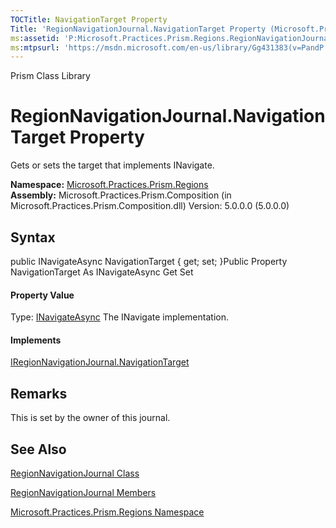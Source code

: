 ```yaml
---
TOCTitle: NavigationTarget Property
Title: 'RegionNavigationJournal.NavigationTarget Property (Microsoft.Practices.Prism.Regions)'
ms:assetid: 'P:Microsoft.Practices.Prism.Regions.RegionNavigationJournal.NavigationTarget'
ms:mtpsurl: 'https://msdn.microsoft.com/en-us/library/Gg431383(v=PandP.50)'
---
```


Prism Class Library

RegionNavigationJournal.NavigationTarget Property
=====================================================

Gets or sets the target that implements INavigate.

**Namespace:** [Microsoft.Practices.Prism.Regions](https://msdn.microsoft.com/n:microsoft.practices.prism.regions)
**Assembly:** Microsoft.Practices.Prism.Composition (in Microsoft.Practices.Prism.Composition.dll) Version: 5.0.0.0 (5.0.0.0)

## Syntax


<span id="syntaxToggle"></span>public INavigateAsync NavigationTarget { get; set; }Public Property NavigationTarget As INavigateAsync Get Set
#### Property Value

Type: [INavigateAsync](https://msdn.microsoft.com/t:microsoft.practices.prism.regions.inavigateasync)
The INavigate implementation.
#### Implements

[IRegionNavigationJournal.NavigationTarget](https://msdn.microsoft.com/p:microsoft.practices.prism.regions.iregionnavigationjournal.navigationtarget)

Remarks
-------

<span id="remarksToggle"></span> This is set by the owner of this journal.

See Also
--------


[RegionNavigationJournal Class](https://msdn.microsoft.com/t:microsoft.practices.prism.regions.regionnavigationjournal)

[RegionNavigationJournal Members](https://msdn.microsoft.com/allmembers.t:microsoft.practices.prism.regions.regionnavigationjournal)

[Microsoft.Practices.Prism.Regions Namespace](https://msdn.microsoft.com/n:microsoft.practices.prism.regions)
